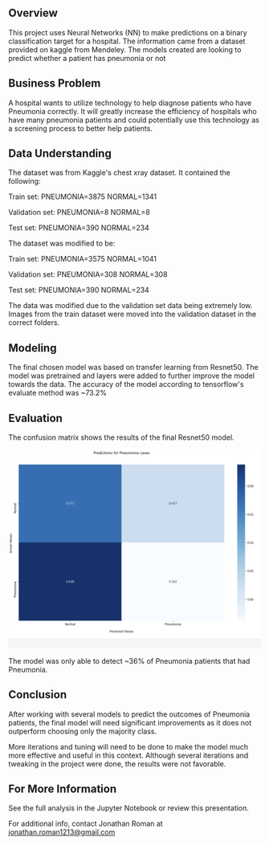 ## Overview
This project uses Neural Networks (NN) to make predictions on a binary classification target for a hospital. The information came from a dataset provided on kaggle from Mendeley. The models created are looking to predict whether a patient has pneumonia or not


## Business Problem
A hospital wants to utilize technology to help diagnose patients who have Pneumonia correctly. It will greatly increase the efficiency of hospitals who have many pneumonia patients and could potentially use this technology as a screening process to better help patients.


## Data Understanding
The dataset was from Kaggle's chest xray dataset. It contained the following:

Train set: PNEUMONIA=3875
           NORMAL=1341

Validation set: PNEUMONIA=8
                NORMAL=8

Test set: PNEUMONIA=390
          NORMAL=234

The dataset was modified to be:

Train set: PNEUMONIA=3575
           NORMAL=1041

Validation set: PNEUMONIA=308
                NORMAL=308


Test set: PNEUMONIA=390
          NORMAL=234

The data was modified due to the validation set data being extremely low. Images from the train dataset were moved into the validation dataset in the correct folders.

## Modeling
The final chosen model was based on transfer learning from Resnet50. The model was pretrained and layers were added to further improve the model towards the data. The accuracy of the model according to tensorflow's evaluate method was ~73.2%


## Evaluation
The confusion matrix shows the results of the final Resnet50 model.

![](images/final_cm.png)



The model was only able to detect ~36% of Pneumonia patients that had Pneumonia.


## Conclusion
After working with several models to predict the outcomes of Pneumonia patients, the final model will need significant improvements as it does not outperform choosing only the majority class. 

More iterations and tuning will need to be done to make the model much more effective and useful in this context. Although several iterations and tweaking in the project were done, the results were not favorable.

## For More Information
See the full analysis in the Jupyter Notebook or review this presentation.

For additional info, contact Jonathan Roman at [jonathan.roman1213@gmail.com](mailto:jonathan.roman1213@gmail.com)
